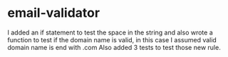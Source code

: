# email-validator
I added an if statement to test the space in the string and also wrote a function to test if the domain name is valid, in this case I assumed valid domain name is end with .com 
Also added 3 tests to test those new rule.
